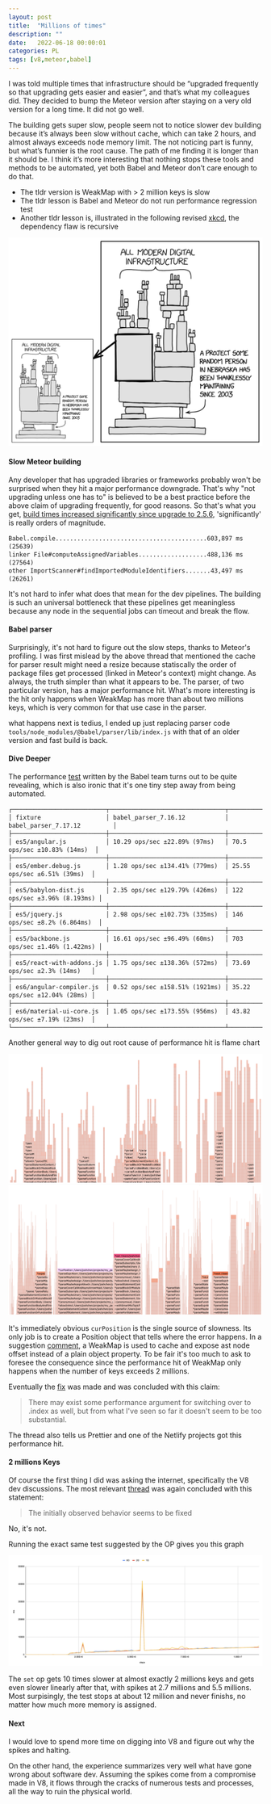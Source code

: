 ```yaml
---
layout: post
title:  "Millions of times"
description: ""
date:   2022-06-18 00:00:01
categories: PL
tags: [v8,meteor,babel]
---
```


I was told multiple times that infrastructure should be “upgraded frequently so that upgrading gets easier and easier”, and that’s what my colleagues did. They decided to bump the Meteor version after staying on a very old version for a long time. It did not go well.

The building gets super slow, people seem not to notice slower dev building because it’s always been slow without cache, which can take 2 hours, and almost always exceeds node memory limit. The not noticing part is funny, but what’s funnier is the root cause. The path of me finding it is longer than it should be. I think it’s more interesting that nothing stops these tools and methods to be automated, yet both Babel and Meteor don’t care enough to do that.

- The tldr version is WeakMap with > 2 million keys is slow
- The tldr lesson is Babel and Meteor do not run performance regression test
- Another tldr lesson is, illustrated in the following revised [xkcd](https://xkcd.com/2347/), the dependency flaw is recursive

![resursive-deps](/images/millions-of-times/recursive-deps.png)

#### Slow Meteor building

Any developer that has upgraded libraries or frameworks probably won't be surprised when they hit a major performance downgrade. That's why "not upgrading unless one has to" is believed to be a best practice before the above claim of upgrading frequently, for good reasons. So that's what you get, [build times increased significantly since upgrade to 2.5.6](https://github.com/meteor/meteor/issues/11905), 'significantly' is really orders of magnitude.

```
Babel.compile..........................................603,897 ms (25639)
linker File#computeAssignedVariables...................488,136 ms (27564)
other ImportScanner#findImportedModuleIdentifiers.......43,497 ms (26261)
```

It's not hard to infer what does that mean for the dev pipelines. The building is such an universal bottleneck that these pipelines get meaningless because any node in the sequential jobs can timeout and break the flow.

#### Babel parser

Surprisingly, it's not hard to figure out the slow steps, thanks to Meteor's profiling. I was first mislead by the above thread that mentioned the cache for parser result might need a resize because statiscally the order of package files get processed (linked in Meteor's context) might change. As always, the truth simpler than what it appears to be. The parser, of two particular version, has a major performance hit. What's more interesting is the hit only happens when WeakMap has more than about two millions keys, which is very common for that use case in the parser.

what happens next is tedius, I ended up just replacing parser code `tools/node_modules/@babel/parser/lib/index.js` with that of an older version and fast build is back.



#### Dive Deeper

The performance [test](https://github.com/babel/parser_performance) written by the Babel team turns out to be quite revealing, which is also ironic that it's one tiny step away from being automated.

```
┌──────────────────────────┬────────────────────────────────┬──────────────────────────────┐
│ fixture                  │ babel_parser_7.16.12           │ babel_parser_7.17.12         │
├──────────────────────────┼────────────────────────────────┼──────────────────────────────┤
│ es5/angular.js           │ 10.29 ops/sec ±22.89% (97ms)   │ 70.5 ops/sec ±10.83% (14ms)  │
├──────────────────────────┼────────────────────────────────┼──────────────────────────────┤
│ es5/ember.debug.js       │ 1.28 ops/sec ±134.41% (779ms)  │ 25.55 ops/sec ±6.51% (39ms)  │
├──────────────────────────┼────────────────────────────────┼──────────────────────────────┤
│ es5/babylon-dist.js      │ 2.35 ops/sec ±129.79% (426ms)  │ 122 ops/sec ±3.96% (8.193ms) │
├──────────────────────────┼────────────────────────────────┼──────────────────────────────┤
│ es5/jquery.js            │ 2.98 ops/sec ±102.73% (335ms)  │ 146 ops/sec ±8.2% (6.864ms)  │
├──────────────────────────┼────────────────────────────────┼──────────────────────────────┤
│ es5/backbone.js          │ 16.61 ops/sec ±96.49% (60ms)   │ 703 ops/sec ±1.46% (1.422ms) │
├──────────────────────────┼────────────────────────────────┼──────────────────────────────┤
│ es5/react-with-addons.js │ 1.75 ops/sec ±138.36% (572ms)  │ 73.69 ops/sec ±2.3% (14ms)   │
├──────────────────────────┼────────────────────────────────┼──────────────────────────────┤
│ es6/angular-compiler.js  │ 0.52 ops/sec ±158.51% (1921ms) │ 35.22 ops/sec ±12.04% (28ms) │
├──────────────────────────┼────────────────────────────────┼──────────────────────────────┤
│ es6/material-ui-core.js  │ 1.05 ops/sec ±173.55% (956ms)  │ 43.82 ops/sec ±7.19% (23ms)  │
└──────────────────────────┴────────────────────────────────┴──────────────────────────────┘
```

Another general way to dig out root cause of performance hit is flame chart

![7.16.8](/images/millions-of-times/7.16.8.png)
![7.16.10](/images/millions-of-times/7.16.10.png)

It's immediately obvious `curPosition` is the single source of slowness. Its only job is to create a Position object that tells where the error happens. In a suggestion [comment](https://github.com/babel/babel/pull/14130#discussion_r785454366), a WeakMap is used to cache and expose ast node offset instead of a plain object property. To be fair it's too much to ask to foresee the consequence since the performance hit of WeakMap only happens when the number of keys exceeds 2 millions.

Eventually the [fix](https://github.com/babel/babel/pull/14174/commits/40475e0dea53ce7ef064df30cea7b559a3349f30#diff-6a9848ed0c6fa07e549e2c093dc65a0390484d710088036c465b925fa0e7f4a4) was made and was concluded with this claim:

> There may exist some performance argument for switching over to .index as well, but from what I've seen so far it doesn't seem to be too substantial.

The thread also tells us Prettier and one of the Netlify projects got this performance hit.

#### 2 millions Keys

Of course the first thing I did was asking the internet, specifically the V8 dev discussions. The most relevant [thread](https://bugs.chromium.org/p/v8/issues/detail?id=4086 ) was again concluded with this statement:

> The initially observed behavior seems to be fixed

No, it's not.

Running the exact same test suggested by the OP gives you this graph

![weakmap-perf](/images/millions-of-times/weakmap-perf.png)

The `set` op gets 10 times slower at almost exactly 2 millions keys and gets even slower linearly after that, with spikes at 2.7 millions and 5.5 millions. Most surpisingly, the test stops at about 12 million and never finishs, no matter how much more memory is assigned.

#### Next

I would love to spend more time on digging into V8 and figure out why the spikes and halting.

On the other hand, the experience summarizes very well what have gone wrong about software dev. Assuming the spikes come from a compromise made in V8, it flows through the cracks of numerous tests and processes, all the way to ruin the physical world.


